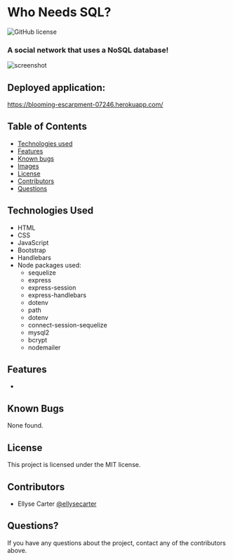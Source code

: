 # Who Needs SQL?
![GitHub license](https://img.shields.io/badge/license-MIT-ff69b4.svg)

### A social network that uses a NoSQL database!

![screenshot](public/assets/images/screenshot.png)

## Deployed application:
https://blooming-escarpment-07246.herokuapp.com/


## Table of Contents
* [Technologies used](#technologies-used)
* [Features](#features)
* [Known bugs](#known-bugs)
* [Images](#stock-image-provided-by)
* [License](#license)
* [Contributors](#contributors)
* [Questions](#questions)


## Technologies Used
* HTML
* CSS
* JavaScript
* Bootstrap
* Handlebars
* Node packages used: 
    * sequelize
    * express
    * express-session
    * express-handlebars
    * dotenv
    * path
    * dotenv
    * connect-session-sequelize
    * mysql2
    * bcrypt
    * nodemailer


## Features
* 

## Known Bugs
None found.



## License
This project is licensed under the MIT license.


## Contributors
* Ellyse Carter [@ellysecarter](https://github.com/ellysecarter)

## Questions?
If you have any questions about the project, contact any of the contributors above. 